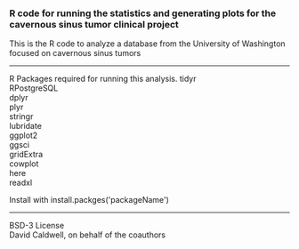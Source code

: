 ### R code for running the statistics and generating plots for the cavernous sinus tumor clinical project

This is the R code to analyze a database from the University of Washington focused on cavernous sinus tumors

---
R Packages required for running this analysis.
tidyr  
RPostgreSQL  
dplyr  
plyr  
stringr  
lubridate  
ggplot2  
ggsci  
gridExtra  
cowplot  
here  
readxl

Install with install.packges('packageName')

---

BSD-3 License  
David Caldwell, on behalf of the coauthors
